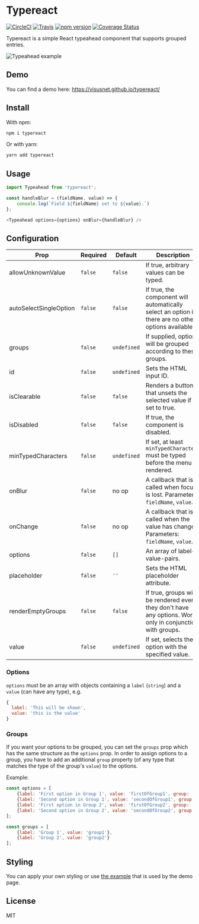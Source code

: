 # Typereact

[![CircleCI](https://circleci.com/gh/visusnet/typereact.svg?style=shield&circle-token=80ba425931ad61cde5a4ad991aea29aa65c51a30)](https://circleci.com/gh/visusnet/typereact) [![Travis](https://travis-ci.org/visusnet/typereact.svg?branch=master)](https://travis-ci.org/visusnet/typereact) [![npm version](https://badge.fury.io/js/typereact.svg)](https://badge.fury.io/js/typereact) [![Coverage Status](https://coveralls.io/repos/github/visusnet/typereact/badge.svg?branch=master)](https://coveralls.io/github/visusnet/typereact?branch=master)

Typereact is a simple React typeahead component that supports grouped entries.

![Typeahead example](/.github/typeahead.gif)

## Demo

You can find a demo here: https://visusnet.github.io/typereact/

## Install

With npm:
```bash
npm i typereact
```
Or with yarn:
```bash
yarn add typereact
```

## Usage

````javascript
import Typeahead from 'typereact';

const handleBlur = (fieldName, value) => {
    console.log(`Field ${fieldName} set to ${value}.`)
};

<Typeahead options={options} onBlur={handleBlur} />
````

## Configuration

| Prop                   | Required  | Default         | Description                                                                                                  |
| ---------------------- | --------- | --------------- | ------------------------------------------------------------------------------------------------------------ |
| allowUnknownValue      | ``false`` | ``false``       | If true, arbitrary values can be typed.                                                                      |
| autoSelectSingleOption | ``false`` | ``false``       | If true, the component will automatically select an option if there are no other options available.          |
| groups                 | ``false`` | ``undefined``   | If supplied, options will be grouped according to these groups.                                              |
| id                     | ``false`` | ``undefined``   | Sets the HTML input ID.                                                                                      |
| isClearable            | ``false`` | ``false``       | Renders a button that unsets the selected value if set to true.                                              |
| isDisabled             | ``false`` | ``false``       | If true, the component is disabled.                                                                          |
| minTypedCharacters     | ``false`` | ``undefined``   | If set, at least ``minTypedCharacters`` must be typed before the menu is rendered.                           |
| onBlur                 | ``false`` | no op           | A callback that is called when focus is lost. Parameters: ``fieldName``, ``value``.                          |
| onChange               | ``false`` | no op           | A callback that is called when the value has changed. Parameters: ``fieldName``, ``value``.                  |
| options                | ``false`` | ``[]``          | An array of label-value-pairs.                                                                               |
| placeholder            | ``false`` | ``''``          | Sets the HTML placeholder attribute.                                                                         |
| renderEmptyGroups      | ``false`` | ``false``       | If true, groups will be rendered even if they don't have any options. Works only in conjunction with groups. |
| value                  | ``false`` | ``undefined``   | If set, selects the option with the specified value.                                                         |

### Options

``options`` must be an array with objects containing a ``label`` (``string``) and a ``value`` (can have any type), e.g.

```javascript
{
  label: 'This will be shown',
  value: 'this is the value'
}
```

### Groups

If you want your options to be grouped, you can set the ``groups`` prop which has the same structure as the ``options`` prop. In order to assign options to a group, you have to add an additional ``group`` property (of any type that matches the type of the group's ``value``) to the options.

Example:
```javascript
const options = [
    {label: 'First option in Group 1', value: 'firstOfGroup1', group: 'group1'},
    {label: 'Second option in Group 1', value: 'secondOfGroup1', group: 'group1'},
    {label: 'First option in Group 2', value: 'firstOfGroup2', group: 'group2'},
    {label: 'Second option in Group 2', value: 'secondOfGroup2', group: 'group2'}
];

const groups = [
    {label: 'Group 1', value: 'group1'},
    {label: 'Group 2', value: 'group2'}
];
```

## Styling

You can apply your own styling or use [the example](https://github.com/visusnet/typereact/blob/gh-pages-source/src/Typeahead.scss) that is used by the demo page.

## License

MIT
